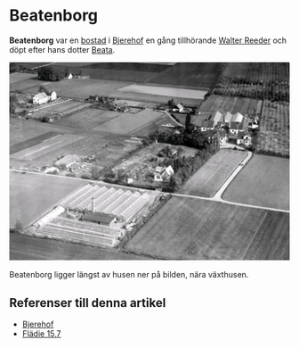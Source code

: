 # Beatenborg

**Beatenborg** var en [bostad](bostad) i [Bjerehof](bjerehof) en gång tillhörande [Walter Reeder](walter%20reeder) och döpt efter hans dotter [Beata](beata).

![Bjerehof_002](images/bjerehof_002.jpg)

Beatenborg ligger längst av husen ner på bilden, nära växthusen.

## Referenser till denna artikel

* [Bjerehof](bjerehof)
* [Flädie 15,7](flädie%2015,7)
